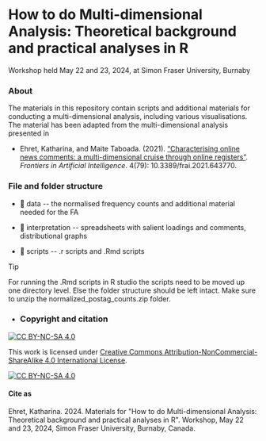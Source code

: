 # How to do Multi-dimensional Analysis: Theoretical background and practical analyses in R

Workshop held May 22 and 23, 2024, at Simon Fraser University, Burnaby


### About 

The materials in this repository contain scripts and additional materials for conducting a multi-dimensional analysis, including various visualisations. The material has been adapted from the multi-dimensional analysis presented in

* Ehret, Katharina, and Maite Taboada. (2021). [“Characterising online news comments: a multi-dimensional cruise through online registers”](https://www.frontiersin.org/articles/10.3389/frai.2021.643770/full). _Frontiers in Artificial Intelligence_. 4(79): 10.3389/frai.2021.643770.


### File and folder structure

* :file_folder: data -- the normalised frequency counts and additional material needed for the FA

* :file_folder: interpretation -- spreadsheets with salient loadings and comments, distributional graphs

* :file_folder: scripts -- .r scripts and .Rmd scripts

> [!TIP]
> For running the .Rmd scripts in R studio the scripts need to be moved up one directory level. Else the folder structure should be left intact. Make sure to unzip the normalized_postag_counts.zip folder.


* ### Copyright and citation

[![CC BY-NC-SA 4.0][cc-by-nc-sa-shield]][cc-by-nc-sa]

This work is licensed under
[Creative Commons Attribution-NonCommercial-ShareAlike 4.0 International License][cc-by-nc-sa].

[![CC BY-NC-SA 4.0][cc-by-nc-sa-image]][cc-by-nc-sa]

[cc-by-nc-sa]: http://creativecommons.org/licenses/by-nc-sa/4.0/
[cc-by-nc-sa-image]: https://licensebuttons.net/l/by-nc-sa/4.0/88x31.png
[cc-by-nc-sa-shield]: https://img.shields.io/badge/License-CC%20BY--NC--SA%204.0-lightgrey.svg

#### Cite as

Ehret, Katharina. 2024. Materials for "How to do Multi-dimensional Analysis: Theoretical background and practical analyses in R". Workshop, May 22 and 23, 2024, Simon Fraser University, Burnaby, Canada.
